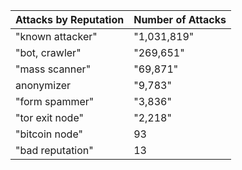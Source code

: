 ﻿ Attacks by Reputation                    | Number of Attacks
------------------------------------------|-------------
 "known attacker"                         | "1,031,819" 
 "bot, crawler"                           | "269,651"   
 "mass scanner"                           | "69,871"    
 anonymizer                               | "9,783"     
 "form spammer"                           | "3,836"     
 "tor exit node"                          | "2,218"     
 "bitcoin node"                           | 93          
 "bad reputation"                         | 13          

